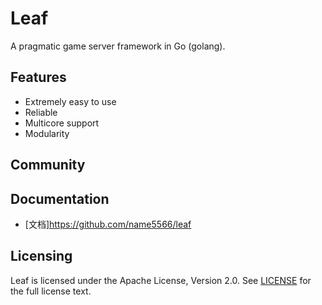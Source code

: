 Leaf
====
A pragmatic game server framework in Go (golang).

Features
---------

* Extremely easy to use
* Reliable
* Multicore support
* Modularity

Community
---------

Documentation
---------

* [文档]https://github.com/name5566/leaf

Licensing
---------

Leaf is licensed under the Apache License, Version 2.0. See [LICENSE](https://github.com/o289697/leaf/blob/master/LICENSE) for the full license text.

